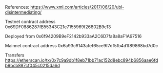 References:
https://www.xml.com/articles/2017/06/20/ubl-disintermediating/

Testnet contract address
0x69DF0886287fB55343C21e7155969f26802B9e13

Deployed from
0x6f94209B9eF2142b933aA2C6D7fa8a8aF1A97516

Mainnet contract address
0x6a93c9143afef65ce9f7df5fb4d1f89868bd7d0c

Transfers
https://etherscan.io/tx/0x7c9a9db1f8eb71bb71ac152d8ebc894b6856aae6fdb9bcb887cf045c0215da6d


